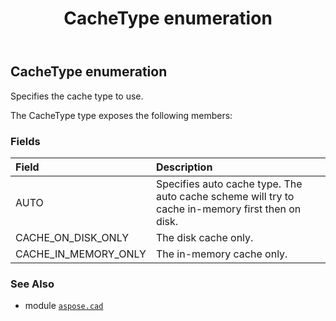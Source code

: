 ﻿---
title: CacheType enumeration
second_title: Aspose.CAD for Python via .NET API References
description: 
type: docs
weight: 630
url: /python-net/aspose.cad/cachetype/
is_root: false
---

## CacheType enumeration

Specifies the cache type to use.



The CacheType type exposes the following members:

### Fields
| Field | Description |
| :- | :- |
| AUTO | Specifies auto cache type. The auto cache scheme will try to cache in-memory first then on disk. |
| CACHE_ON_DISK_ONLY | The disk cache only. |
| CACHE_IN_MEMORY_ONLY | The in-memory cache only. |



### See Also
* module [`aspose.cad`](..)
